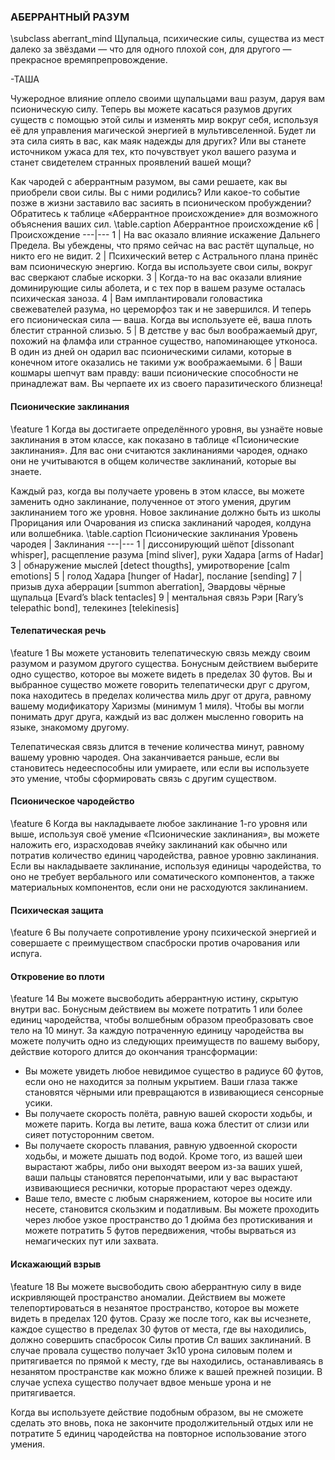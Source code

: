 ### АБЕРРАНТНЫЙ РАЗУМ
\subclass aberrant_mind
Щупальца, психические силы, существа из мест далеко за звёздами — что для одного плохой сон, для другого — прекрасное времяпрепровождение.

-ТАША

Чужеродное влияние оплело своими щупальцами ваш разум, даруя вам псионическую силу. Теперь вы можете касаться разумов других существ с помощью этой силы и изменять мир вокруг себя, используя её для управления магической энергией в мультивселенной. Будет ли эта сила сиять в вас, как маяк надежды для других? Или вы станете источником ужаса для тех, кто почувствует укол вашего разума и станет свидетелем странных проявлений вашей мощи?

Как чародей с аберрантным разумом, вы сами решаете, как вы приобрели свои силы. Вы с ними родились? Или какое-то событие позже в жизни заставило вас засиять в псионическом пробуждении? Обратитесь к таблице «Аберрантное происхождение» для возможного объяснения ваших сил.
\table.caption Аберрантное происхождение
к6 | Происхождение
---|---
1 | На вас оказало влияние искажение Дальнего Предела. Вы убеждены, что прямо сейчас на вас растёт щупальце, но никто его не видит.
2 | Психический ветер с Астрального плана принёс вам псионическую энергию. Когда вы используете свои силы, вокруг вас сверкают слабые искорки.
3 | Когда-то на вас оказали влияние доминирующие силы аболета, и с тех пор в вашем разуме осталась психическая заноза.
4 | Вам имплантировали головастика свежевателей разума, но цереморфоз так и не завершился. И теперь его псионическая сила — ваша. Когда вы используете её, ваша плоть блестит странной слизью.
5 | В детстве у вас был воображаемый друг, похожий на фламфа или странное существо, напоминающее утконоса. В один из дней он одарил вас псионическими силами, которые в конечном итоге оказались не такими уж воображаемыми.
6 | Ваши кошмары шепчут вам правду: ваши псионические способности не принадлежат вам. Вы черпаете их из своего паразитического близнеца!

#### Псионические заклинания
\feature 1
Когда вы достигаете определённого уровня, вы узнаёте новые заклинания в этом классе, как показано в таблице «Псионические заклинания». Для вас они считаются заклинаниями чародея, однако они не учитываются в общем количестве заклинаний, которые вы знаете.

Каждый раз, когда вы получаете уровень в этом классе, вы можете заменить одно заклинание, полученное от этого умения, другим заклинанием того же уровня. Новое заклинание должно быть из школы Прорицания или Очарования из списка заклинаний чародея, колдуна или волшебника.
\table.caption Псионические заклинания
Уровень чародея | Заклинания
---|---
1 | диссонирующий шёпот [dissonant whisper], расщепление разума [mind sliver], руки Хадара [arms of Hadar]
3 | обнаружение мыслей [detect thougths], умиротворение [calm emotions]
5 | голод Хадара [hunger of Hadar], послание [sending]
7 | призыв духа аберрации [summon aberration], Эвардовы чёрные щупальца [Evard’s black tentacles]
9 | ментальная связь Рэри [Rary’s telepathic bond], телекинез [telekinesis]

#### Телепатическая речь
\feature 1
Вы можете установить телепатическую связь между своим разумом и разумом другого существа. Бонусным действием выберите одно существо, которое вы можете видеть в пределах 30 футов. Вы и выбранное существо можете говорить телепатически друг с другом, пока находитесь в пределах количества миль друг от друга, равному вашему модификатору Харизмы (минимум 1 миля). Чтобы вы могли понимать друг друга, каждый из вас должен мысленно говорить на языке, знакомому другому.

Телепатическая связь длится в течение количества минут, равному вашему уровню чародея. Она заканчивается раньше, если вы становитесь недееспособны или умираете, или если вы используете это умение, чтобы сформировать связь с другим существом.

#### Псионическое чародейство
\feature 6
Когда вы накладываете любое заклинание 1-го уровня или выше, используя своё умение «Псионические заклинания», вы можете наложить его, израсходовав ячейку заклинаний как обычно или потратив количество единиц чародейства, равное уровню заклинания. Если вы накладываете заклинание, используя единицы чародейства, то оно не требует вербального или соматического компонентов, а также материальных компонентов, если они не расходуются заклинанием.

#### Психическая защита
\feature 6
Вы получаете сопротивление урону психической энергией и совершаете с преимуществом спасброски против очарования или испуга.

#### Откровение во плоти
\feature 14
Вы можете высвободить аберрантную истину, скрытую внутри вас. Бонусным действием вы можете потратить 1 или более единиц чародейства, чтобы волшебным образом преобразовать свое тело на 10 минут. За каждую потраченную единицу чародейства вы можете получить одно из следующих преимуществ по вашему выбору, действие которого длится до окончания трансформации:
- Вы можете увидеть любое невидимое существо в радиусе 60 футов, если оно не находится за полным укрытием. Ваши глаза также становятся чёрными или превращаются в извивающиеся сенсорные усики.
- Вы получаете скорость полёта, равную вашей скорости ходьбы, и можете парить. Когда вы летите, ваша кожа блестит от слизи или сияет потусторонним светом.
- Вы получаете скорость плавания, равную удвоенной скорости ходьбы, и можете дышать под водой. Кроме того, из вашей шеи вырастают жабры, либо они выходят веером из-за ваших ушей, ваши пальцы становятся перепончатыми, или у вас вырастают извивающиеся реснички, которые прорастают через одежду.
- Ваше тело, вместе с любым снаряжением, которое вы носите или несете, становится скользким и податливым. Вы можете проходить через любое узкое пространство до 1 дюйма без протискивания и можете потратить 5 футов передвижения, чтобы вырваться из немагических пут или захвата.

#### Искажающий взрыв
\feature 18
Вы можете высвободить свою аберрантную силу в виде искривляющей пространство аномалии. Действием вы можете телепортироваться в незанятое пространство, которое вы можете видеть в пределах 120 футов. Сразу же после того, как вы исчезнете, каждое существо в пределах 30 футов от места, где вы находились, должно совершить спасбросок Силы против Сл ваших заклинаний. В случае провала существо получает 3к10 урона силовым полем и притягивается по прямой к месту, где вы находились, останавливаясь в незанятом пространстве как можно ближе к вашей прежней позиции. В случае успеха существо получает вдвое меньше урона и не притягивается.

Когда вы используете действие подобным образом, вы не сможете сделать это вновь, пока не закончите продолжительный отдых или не потратите 5 единиц чародейства на повторное использование этого умения.
